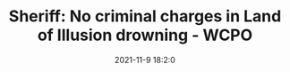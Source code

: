 ---
"title": "Sheriff: No criminal charges in Land of Illusion drowning - WCPO"
"date": "2021-11-9 18:2:0"
"feed_name": "GOOGLENEWSINDUSTRIAL"
"feed_website": "https://news.google.com/search?q=industrial%2Bincident&hl=en-US&gl=US&ceid=US:en"
"feed_rss": "https://news.google.com/rss/search?q=industrial%2Bincident&hl=en-US&gl=US&ceid=US:en"
"link": "https://www.wcpo.com/news/local-news/butler-county/middletown/sheriff-no-criminal-charges-in-land-of-illusion-drowning"
"source": "{'href': 'https://www.wcpo.com', 'title': 'WCPO'}"
"file": "_posts/2021-1-1-b273fdf1a3c90712e2ae6727546fd849d01e6af7.md"
"accident": "0"
"drilling": "0"
"dead": "0"
"injured": "0"
"arrested": "0"
"place": "unknown place"
"where": "unknown site"
"causes": "unknown"
"place_uri": "unknown place"
---